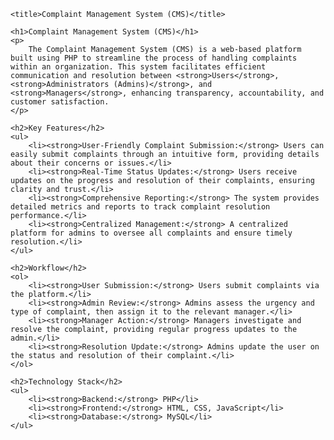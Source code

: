 
    <title>Complaint Management System (CMS)</title>

    <h1>Complaint Management System (CMS)</h1>
    <p>
        The Complaint Management System (CMS) is a web-based platform built using PHP to streamline the process of handling complaints within an organization. This system facilitates efficient communication and resolution between <strong>Users</strong>, <strong>Administrators (Admins)</strong>, and <strong>Managers</strong>, enhancing transparency, accountability, and customer satisfaction.
    </p>
    
    <h2>Key Features</h2>
    <ul>
        <li><strong>User-Friendly Complaint Submission:</strong> Users can easily submit complaints through an intuitive form, providing details about their concerns or issues.</li>
        <li><strong>Real-Time Status Updates:</strong> Users receive updates on the progress and resolution of their complaints, ensuring clarity and trust.</li>
        <li><strong>Comprehensive Reporting:</strong> The system provides detailed metrics and reports to track complaint resolution performance.</li>
        <li><strong>Centralized Management:</strong> A centralized platform for admins to oversee all complaints and ensure timely resolution.</li>
    </ul>
    
    <h2>Workflow</h2>
    <ol>
        <li><strong>User Submission:</strong> Users submit complaints via the platform.</li>
        <li><strong>Admin Review:</strong> Admins assess the urgency and type of complaint, then assign it to the relevant manager.</li>
        <li><strong>Manager Action:</strong> Managers investigate and resolve the complaint, providing regular progress updates to the admin.</li>
        <li><strong>Resolution Update:</strong> Admins update the user on the status and resolution of their complaint.</li>
    </ol>
    
    <h2>Technology Stack</h2>
    <ul>
        <li><strong>Backend:</strong> PHP</li>
        <li><strong>Frontend:</strong> HTML, CSS, JavaScript</li>
        <li><strong>Database:</strong> MySQL</li>
    </ul>


